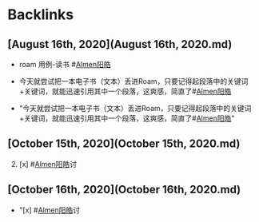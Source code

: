 
# Backlinks
## [August 16th, 2020](August 16th, 2020.md)
- roam 用例-读书 #[Almen阳皓](Almen阳皓.md)

- 今天就尝试把一本电子书（文本）丢进Roam，只要记得起段落中的关键词+关键词，就能迅速引用其中一个段落，这爽感，简直了#[Almen阳皓](Almen阳皓.md)

- "今天就尝试把一本电子书（文本）丢进Roam，只要记得起段落中的关键词+关键词，就能迅速引用其中一个段落，这爽感，简直了#[Almen阳皓](Almen阳皓.md)"

## [October 15th, 2020](October 15th, 2020.md)
2. [x] #[Almen阳皓](Almen阳皓.md)讨

## [October 16th, 2020](October 16th, 2020.md)
- "[x] #[Almen阳皓](Almen阳皓.md)讨

